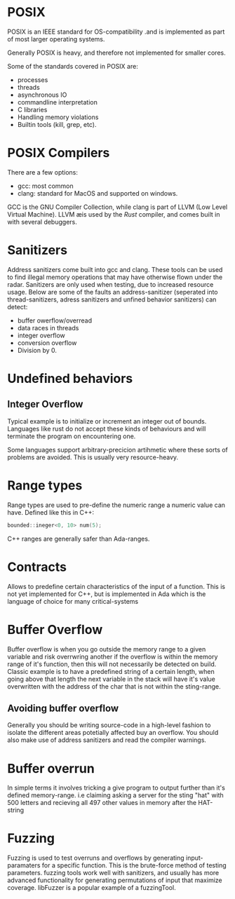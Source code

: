 # POSIX
POSIX is an IEEE standard for OS-compatibility
.and is implemented as part of most larger
operating systems.

Generally POSIX is heavy, and therefore not implemented
for smaller cores.

Some of the standards covered in POSIX are:
* processes
* threads
* asynchronous IO
* commandline interpretation
* C libraries
* Handling memory violations
* Builtin tools (kill, grep, etc).
# POSIX Compilers
There are a few options:
* gcc: most common
* clang: standard for MacOS and supported on windows.

GCC is the GNU Compiler Collection, while clang is
part of LLVM (Low Level Virtual Machine). LLVM
æis used by the _Rust_ compiler, and comes built in
with several debuggers.
# Sanitizers
Address sanitizers come built into gcc and clang.
These tools can be used to find illegal memory
operations that may have otherwise flown under
the radar. Sanitizers are only used when testing,
due to increased resource usage. Below are some
of the faults an address-sanitizer
(seperated into thread-sanitizers, 
adress sanitizers and unfined behavior sanitizers) can detect:

* buffer owerflow/overread 
* data races in threads
* integer overflow
* conversion overflow
* Division by 0.
# Undefined behaviors
## Integer Overflow
Typical example is to initialize or increment
an integer out of bounds. Languages like rust
do not accept these kinds of behaviours and will
terminate the program on encountering one.

Some languages support arbitrary-precicion artihmetic
where these sorts of problems are avoided. This
is usually very resource-heavy.
# Range types
Range types are used to pre-define the numeric range
a numeric value can have. Defined like this
in C++:
```c++
bounded::ineger<0, 10> num(5);
```
C++ ranges are generally safer than Ada-ranges.
# Contracts
Allows to predefine certain characteristics of
the input of a function. This is not yet implemented
for C++, but is implemented in Ada which is 
the language of choice for many critical-systems
# Buffer Overflow
Buffer overflow is when you go outside the memory
range to a given variable and risk overrwring another
if the overflow is within the memory range of it's
function, then this will not necessarily be detected on build.
Classic example is to have a predefined string
of a certain length, when going above that length
the next variable in the stack will have it's value
overwritten with the address of the char that
is not within the sting-range.

## Avoiding buffer overflow
Generally you should be writing source-code in a
high-level fashion to isolate the different areas
potetially affected buy an overflow.
You should also make use of address sanitizers and
read the compiler warnings.
# Buffer overrun
In simple terms it involves tricking   a give program
to output further than it's defined memory-range.
i.e claiming asking a server for the sting "hat" with
500 letters and recieving all 497 other values
in memory after the HAT-string
# Fuzzing
Fuzzing is used to test overruns and overflows by
generating input-paramaters for a specific function.
This is the brute-force method of testing parameters.
fuzzing tools work well with sanitizers, and usually
has more advanced functionality for generating
permutations of input that maximize coverage.
libFuzzer is a popular example of a fuzzingTool.
